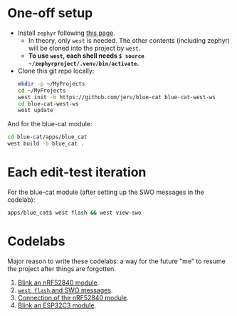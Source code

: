 # One-off setup
* Install `zephyr` following [this page](https://docs.zephyrproject.org/latest/develop/getting_started/index.html).
  - In theory, only `west` is needed.
    The other contents (including zephyr) will be cloned into the project by `west`.
  - **To use `west`, each shell needs `$ source ~/zephyrproject/.venv/bin/activate`.**
* Clone this git repo locally:
  ```bash
  mkdir -p ~/MyProjects
  cd ~/MyProjects
  west init -m https://github.com/jeru/blue-cat blue-cat-west-ws
  cd blue-cat-west-ws
  west update
  ```
And for the blue-cat module:
  ```bash
  cd blue-cat/apps/blue_cat
  west build -b blue_cat .
  ```

# Each edit-test iteration
For the blue-cat module (after setting up the SWO messages in the codelab):
  ```bash
  apps/blue_cat$ west flash && west view-swo
  ```

# Codelabs
Major reason to write these codelabs: a way for the future "me" to resume the project after things are forgotten.
1. [Blink an nRF52840 module](codelabs/blinky_nrf52840.md).
1. [`west flash` and SWO messages](codelabs/west_flash_and_swo.md).
1. [Connection of the nRF52840 module](codelabs/connection_bluecat.md).
1. [Blink an ESP32C3 module](codelabs/blinky_esp32c3.md).
